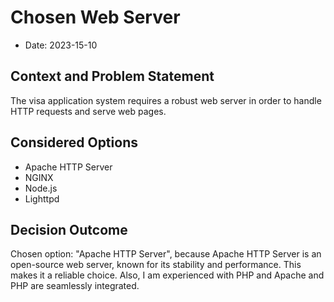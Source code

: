 # Chosen Web Server

* Date: 2023-15-10

## Context and Problem Statement

The visa application system requires a robust web server in order to handle HTTP requests and serve web pages.

## Considered Options

* Apache HTTP Server
* NGINX
* Node.js
* Lighttpd

## Decision Outcome

Chosen option: "Apache HTTP Server", because Apache HTTP Server is an open-source web server, known for its stability and performance. This makes it a reliable choice. Also, I am experienced with PHP and Apache and PHP are seamlessly integrated.
